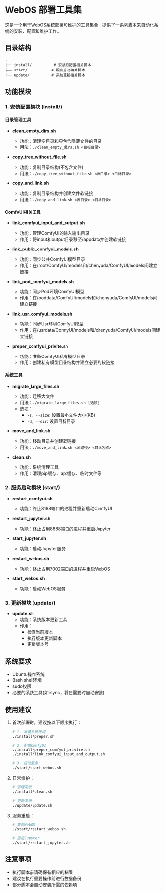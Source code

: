 # WebOS 部署工具集

这是一个用于WebOS系统部署和维护的工具集合，提供了一系列脚本来自动化系统的安装、配置和维护工作。

## 目录结构

```text
.
├── install/          # 安装和配置相关脚本
├── start/           # 服务启动相关脚本  
└── update/          # 系统更新相关脚本
```

## 功能模块

### 1. 安装配置模块 (install/)

#### 目录管理工具

- **clean_empty_dirs.sh**
  - 功能：清理空目录和只包含隐藏文件的目录
  - 用法：`./clean_empty_dirs.sh <目标目录>`

- **copy_tree_without_file.sh**
  - 功能：复制目录结构(不包含文件)
  - 用法：`./copy_tree_without_file.sh <源目录> <目标目录>`

- **copy_and_link.sh**
  - 功能：复制目录结构并创建文件软链接
  - 用法：`./copy_and_link.sh <源目录> <目标目录>`

#### ComfyUI相关工具

- **link_comfyui_input_and_output.sh**
  - 功能：管理ComfyUI的输入输出目录
  - 作用：将input和output目录移至/appdata并创建软链接

- **link_public_comfyui_models.sh**
  - 功能：同步公共ComfyUI模型目录
  - 作用：在/root/ComfyUI/models和/chenyuda/ComfyUI/models间建立链接

- **link_pod_comfyui_models.sh**
  - 功能：同步Pod环境ComfyUI模型
  - 作用：在/poddata/ComfyUI/models和/chenyuda/ComfyUI/models间建立链接

- **link_usr_comfyui_models.sh**
  - 功能：同步Usr环境ComfyUI模型
  - 作用：在/usrdata/ComfyUI/models和/chenyuda/ComfyUI/models间建立链接

- **preper_comfyui_privite.sh**
  - 功能：准备ComfyUI私有模型目录
  - 作用：创建私有模型目录结构并建立必要的软链接

#### 系统工具

- **migrate_large_files.sh**
  - 功能：迁移大文件
  - 用法：`./migrate_large_files.sh [选项]`
  - 选项：
    - `-s, --size`: 设置最小文件大小(KB)
    - `-d, --dir`: 设置目标目录

- **move_and_link.sh**
  - 功能：移动目录并创建软链接
  - 用法：`./move_and_link.sh <源路径> <目标名称>`

- **clean.sh**
  - 功能：系统清理工具
  - 作用：清理pip缓存、apt缓存、临时文件等

### 2. 服务启动模块 (start/)

- **restart_comfyui.sh**
  - 功能：终止8188端口的进程并重新启动ComfyUI

- **restart_jupyter.sh**
  - 功能：终止占用8888端口的进程并重启Jupyter

- **start_jupyter.sh**
  - 功能：启动Jupyter服务

- **restart_webos.sh**
  - 功能：终止占用7002端口的进程并重启WebOS

- **start_webos.sh**
  - 功能：启动WebOS服务

### 3. 更新模块 (update/)

- **update.sh**
  - 功能：系统版本更新工具
  - 作用：
    - 检查当前版本
    - 执行版本更新脚本
    - 更新版本号

## 系统要求

- Ubuntu操作系统
- Bash shell环境
- sudo权限
- 必要的系统工具(如rsync，将在需要时自动安装)

## 使用建议

1. 首次部署时，建议按以下顺序执行：

   ```bash
   # 1. 准备系统环境
   ./install/preper.sh
   
   # 2. 配置ComfyUI
   ./install/preper_comfyui_privite.sh
   ./install/link_comfyui_input_and_output.sh
   
   # 3. 启动服务
   ./start/start_webos.sh
   ```

2. 日常维护：

   ```bash
   # 清理系统
   ./install/clean.sh
   
   # 更新系统
   ./update/update.sh
   ```

3. 服务重启：

   ```bash
   # 重启WebOS
   ./start/restart_webos.sh
   
   # 重启Jupyter
   ./start/restart_jupyter.sh
   ```

## 注意事项

- 执行脚本前请确保有相应的权限
- 建议在执行重要操作前进行数据备份
- 部分脚本会自动安装所需的依赖项
